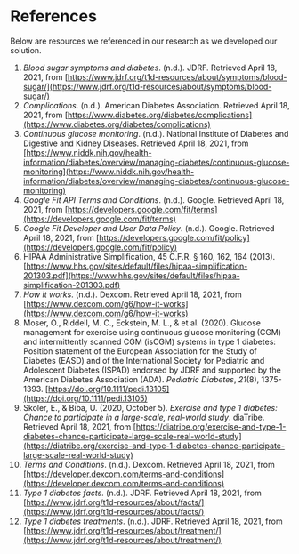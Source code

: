 # References

Below are resources we referenced in our research as we developed our solution.

1. _Blood sugar symptoms and diabetes_. (n.d.). JDRF. Retrieved April 18, 2021, from [https://www.jdrf.org/t1d-resources/about/symptoms/blood-sugar/](https://www.jdrf.org/t1d-resources/about/symptoms/blood-sugar/)
2. _Complications_. (n.d.). American Diabetes Association. Retrieved April 18, 2021, from [https://www.diabetes.org/diabetes/complications](https://www.diabetes.org/diabetes/complications)
3. _Continuous glucose monitoring_. (n.d.). National Institute of Diabetes and Digestive and Kidney Diseases. Retrieved April 18, 2021, from [https://www.niddk.nih.gov/health-information/diabetes/overview/managing-diabetes/continuous-glucose-monitoring](https://www.niddk.nih.gov/health-information/diabetes/overview/managing-diabetes/continuous-glucose-monitoring)
4. _Google Fit API Terms and Conditions_. (n.d.). Google. Retrieved April 18, 2021, from [https://developers.google.com/fit/terms](https://developers.google.com/fit/terms)
5. _Google Fit Developer and User Data Policy_. (n.d.). Google. Retrieved April 18, 2021, from [https://developers.google.com/fit/policy](https://developers.google.com/fit/policy)
6. HIPAA Administrative Simplification, 45 C.F.R. § 160, 162, 164 (2013). [https://www.hhs.gov/sites/default/files/hipaa-simplification-201303.pdf](https://www.hhs.gov/sites/default/files/hipaa-simplification-201303.pdf)
7. _How it works_. (n.d.). Dexcom. Retrieved April 18, 2021, from [https://www.dexcom.com/g6/how-it-works](https://www.dexcom.com/g6/how-it-works)
8. Moser, O., Riddell, M. C., Eckstein, M. L., & et al. (2020). Glucose management for exercise using continuous glucose monitoring (CGM) and intermittently scanned CGM (isCGM) systems in type 1 diabetes: Position statement of the European Association for the Study of Diabetes (EASD) and of the International Society for Pediatric and Adolescent Diabetes (ISPAD) endorsed by JDRF and supported by the American Diabetes Association (ADA). _Pediatric Diabetes_, _21_(8), 1375-1393. [https://doi.org/10.1111/pedi.13105](https://doi.org/10.1111/pedi.13105)
9. Skoler, E., & Biba, U. (2020, October 5). _Exercise and type 1 diabetes: Chance to participate in a large-scale, real-world study_. diaTribe. Retrieved April 18, 2021, from [https://diatribe.org/exercise-and-type-1-diabetes-chance-participate-large-scale-real-world-study](https://diatribe.org/exercise-and-type-1-diabetes-chance-participate-large-scale-real-world-study)
10. _Terms and Conditions_. (n.d.). Dexcom. Retrieved April 18, 2021, from [https://developer.dexcom.com/terms-and-conditions](https://developer.dexcom.com/terms-and-conditions)
11. _Type 1 diabetes facts_. (n.d.). JDRF. Retrieved April 18, 2021, from [https://www.jdrf.org/t1d-resources/about/facts/](https://www.jdrf.org/t1d-resources/about/facts/)
12. _Type 1 diabetes treatments_. (n.d.). JDRF. Retrieved April 18, 2021, from [https://www.jdrf.org/t1d-resources/about/treatment/](https://www.jdrf.org/t1d-resources/about/treatment/)
